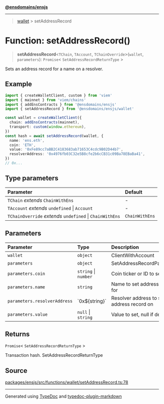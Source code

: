 [**@ensdomains/ensjs**](../README.md)

---

> [wallet](README.md) > setAddressRecord

# Function: setAddressRecord()

> **setAddressRecord**\<`TChain`, `TAccount`, `TChainOverride`\>(`wallet`, `parameters`): `Promise`\< `SetAddressRecordReturnType` \>

Sets an address record for a name on a resolver.

## Example

```ts
import { createWalletClient, custom } from 'viem'
import { mainnet } from 'viem/chains'
import { addEnsContracts } from '@ensdomains/ensjs'
import { setAddressRecord } from '@ensdomains/ensjs/wallet'

const wallet = createWalletClient({
  chain: addEnsContracts(mainnet),
  transport: custom(window.ethereum),
})
const hash = await setAddressRecord(wallet, {
  name: 'ens.eth',
  coin: 'ETH',
  value: '0xFe89cc7aBB2C4183683ab71653C4cdc9B02D44b7',
  resolverAddress: '0x4976fb03C32e5B8cfe2b6cCB31c09Ba78EBaBa41',
})
// 0x...
```

## Type parameters

| Parameter                                                | Default        |
| :------------------------------------------------------- | :------------- |
| `TChain` _extends_ `ChainWithEns`                        | -              |
| `TAccount` _extends_ `undefined` \| `Account`            | -              |
| `TChainOverride` _extends_ `undefined` \| `ChainWithEns` | `ChainWithEns` |

## Parameters

| Parameter                    | Type                 | Description                               |
| :--------------------------- | :------------------- | :---------------------------------------- |
| `wallet`                     | `object`             | ClientWithAccount                         |
| `parameters`                 | `object`             | SetAddressRecordParameters                |
| `parameters.coin`            | `string` \| `number` | Coin ticker or ID to set                  |
| `parameters.name`            | `string`             | Name to set address record for            |
| `parameters.resolverAddress` | \`0x$\{string}\`     | Resolver address to set address record on |
| `parameters.value`           | `null` \| `string`   | Value to set, null if deleting            |

## Returns

`Promise`\< `SetAddressRecordReturnType` \>

Transaction hash. SetAddressRecordReturnType

## Source

[packages/ensjs/src/functions/wallet/setAddressRecord.ts:78](https://github.com/ensdomains/ensjs/blob/1b90b888/packages/ensjs/src/functions/wallet/setAddressRecord.ts#L78)

---

Generated using [TypeDoc](https://typedoc.org/) and [typedoc-plugin-markdown](https://www.npmjs.com/package/typedoc-plugin-markdown)
